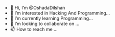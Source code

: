 - 👋 Hi, I’m @OshadaDilshan
- 👀 I’m interested in Hacking And Programming...
- 🌱 I’m currently learning Programming...
- 💞️ I’m looking to collaborate on ...
- 📫 How to reach me ...

<!---
OshadaDilshan/OshadaDilshan is a ✨ special ✨ repository because its `README.md` (this file) appears on your GitHub profile.
You can click the Preview link to take a look at your changes.
--->
